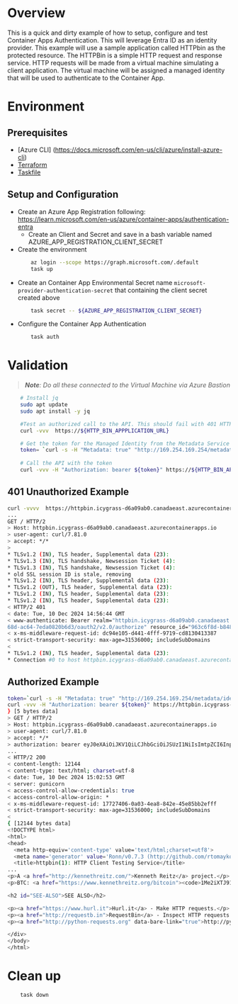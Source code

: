 # Overview 

This is a quick and dirty example of how to setup, configure and test Container Apps Authentication.  This will leverage Entra ID as an identity provider.  This example will use a sample application called HTTPbin as the protected resource.  The HTTPBin is a simple HTTP request and response service.  HTTP requests will be made from a virtual machine simulating a client application.  The virtual machine will be assigned a managed identity that will be used to authenticate to the Container App. 

# Environment 
## Prerequisites
* [Azure CLI] (https://docs.microsoft.com/en-us/cli/azure/install-azure-cli)
* [Terraform](https://www.terraform.io/)
* [Taskfile](https://taskfile.dev/)

## Setup and Configuration 
* Create an Azure App Registration following: https://learn.microsoft.com/en-us/azure/container-apps/authentication-entra
    * Create an Client and Secret and save in a bash variable named AZURE_APP_REGISTRATION_CLIENT_SECRET
* Create the environment
    ```bash
        az login --scope https://graph.microsoft.com/.default
        task up
    ```
* Create an Container App Environmental Secret name `microsoft-provider-authentication-secret` that containing the client secret created above
    ```bash
        task secret -- ${AZURE_APP_REGISTRATION_CLIENT_SECRET}
    ```
* Configure the Container App Authentication
    ```bash
        task auth
    ```
# Validation
>_**Note**: Do all these connected to the Virtual Machine via Azure Bastion_
```bash
    # Install jq
    sudo apt update
    sudo apt install -y jq
```
```bash
    #Test an authorized call to the API. This should fail with 401 HTTP Unauthorized
    curl -vvv  https://${HTTP_BIN_APPPLICATION_URL}
```
```bash
    # Get the token for the Managed Identity from the Metadata Service 
    token= `curl -s -H "Metadata: true" "http://169.254.169.254/metadata/identity/oauth2/token?api-version=2018-02-01&&client_id=${CLIENT_ID_OF_VM_MI}&resource=api://${APP_ID_OF_SPN_CREATED_IN_FIRST_STEP}" | jq -r .access_token`
    
    # Call the API with the token   
    curl -vvv -H "Authorization: bearer ${token}" https://${HTTP_BIN_APPPLICATION_URL}
```

## 401 Unauthorized Example 
```bash
curl -vvvv  https://httpbin.icygrass-d6a09ab0.canadaeast.azurecontainerapps.io
...
GET / HTTP/2
> Host: httpbin.icygrass-d6a09ab0.canadaeast.azurecontainerapps.io
> user-agent: curl/7.81.0
> accept: */*
> 
* TLSv1.2 (IN), TLS header, Supplemental data (23):
* TLSv1.3 (IN), TLS handshake, Newsession Ticket (4):
* TLSv1.3 (IN), TLS handshake, Newsession Ticket (4):
* old SSL session ID is stale, removing
* TLSv1.2 (IN), TLS header, Supplemental data (23):
* TLSv1.2 (OUT), TLS header, Supplemental data (23):
* TLSv1.2 (IN), TLS header, Supplemental data (23):
* TLSv1.2 (IN), TLS header, Supplemental data (23):
< HTTP/2 401 
< date: Tue, 10 Dec 2024 14:56:44 GMT
< www-authenticate: Bearer realm="httpbin.icygrass-d6a09ab0.canadaeast.azurecontainerapps.io" authorization_uri="https://login.microsoftonline.com/16b3c013-d300-4
68d-ac64-7eda0820b6d3/oauth2/v2.0/authorize" resource_id="963c6f8d-b848-4e44-82ea-2c6a454e863b"
< x-ms-middleware-request-id: dc94e105-d441-4fff-9719-cd8130413387
< strict-transport-security: max-age=31536000; includeSubDomains
< 
* TLSv1.2 (IN), TLS header, Supplemental data (23):
* Connection #0 to host httpbin.icygrass-d6a09ab0.canadaeast.azurecontainerapps.io left intact
```

## Authorized Example 
```bash
token=`curl -s -H "Metadata: true" "http://169.254.169.254/metadata/identity/oauth2/token?api-version=2018-02-01&client_id=1362aaa3-1ee6-412c-81ea-b46c3d8828be&resource=api://963c6f8d-b848-4e44-82ea-2c6a454e863b" | jq -r .access_token`
curl -vvv -H "Authorization: bearer ${token}" https://httpbin.icygrass-d6a09ab0.canadaeast.azurecontainerapps.io
} [5 bytes data]
> GET / HTTP/2
> Host: httpbin.icygrass-d6a09ab0.canadaeast.azurecontainerapps.io
> user-agent: curl/7.81.0
> accept: */*
> authorization: bearer eyJ0eXAiOiJKV1QiLCJhbGciOiJSUzI1NiIsImtpZCI6Inp4ZW...REDACTED....
...
< HTTP/2 200 
< content-length: 12144
< content-type: text/html; charset=utf-8
< date: Tue, 10 Dec 2024 15:02:53 GMT
< server: gunicorn
< access-control-allow-credentials: true
< access-control-allow-origin: *
< x-ms-middleware-request-id: 17727406-0a03-4ea8-842e-45e85bb2efff
< strict-transport-security: max-age=31536000; includeSubDomains
< 
{ [12144 bytes data]
<!DOCTYPE html>
<html>
<head>
  <meta http-equiv='content-type' value='text/html;charset=utf8'>
  <meta name='generator' value='Ronn/v0.7.3 (http://github.com/rtomayko/ronn/tree/0.7.3)'>
  <title>httpbin(1): HTTP Client Testing Service</title>
...
<p>A <a href="http://kennethreitz.com/">Kenneth Reitz</a> project.</p>
<p>BTC: <a href="https://www.kennethreitz.org/bitcoin"><code>1Me2iXTJ91FYZhrGvaGaRDCBtnZ4KdxCug</code></a></p>

<h2 id="SEE-ALSO">SEE ALSO</h2>

<p><a href="https://www.hurl.it">Hurl.it</a> - Make HTTP requests.</p>
<p><a href="http://requestb.in">RequestBin</a> - Inspect HTTP requests.</p>
<p><a href="http://python-requests.org" data-bare-link="true">http://python-requests.org</a></p>

</div>
</body>
</html>
```

# Clean up
```bash
    task down
```